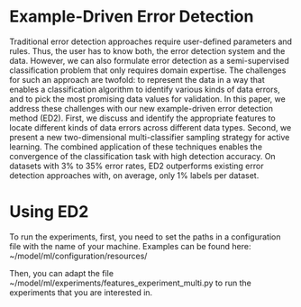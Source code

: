 # Example-Driven Error Detection

Traditional error detection approaches require user-defined parameters and rules. 
Thus, the user has to know both, the error detection system and the data. 
However, we can also formulate error detection as a semi-supervised classification problem that only requires domain expertise. 
The challenges for such an approach are twofold: to represent the data in a way that enables a classification algorithm to identify various kinds of data errors, and to pick the most promising data values for validation.
In this paper, we address these challenges with our new example-driven error detection method (ED2). 
First, we discuss and identify the appropriate features to locate different kinds of data errors across different data types. 
Second, we present a new two-dimensional multi-classifier sampling strategy for active learning. 
The combined application of these techniques enables the convergence of the classification task with high detection accuracy. 
On datasets with 3% to 35% error rates, ED2 outperforms existing error detection approaches with, on average, only 1% labels per dataset.

# Using ED2
To run the experiments, first, you need to set the paths in a configuration file with the name of your machine. Examples can be found here: ~/model/ml/configuration/resources/

Then, you can adapt the file ~/model/ml/experiments/features_experiment_multi.py to run the experiments that you are interested in.
